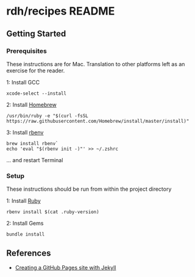 # rdh/recipes README

## Getting Started

### Prerequisites

These instructions are for Mac.  Translation to other platforms left as an exercise for the reader.

1: Install GCC
```
xcode-select --install
```  
  
2: Install [Homebrew](http://brew.sh)
```
/usr/bin/ruby -e "$(curl -fsSL https://raw.githubusercontent.com/Homebrew/install/master/install)"
```

3: Install [rbenv](https://github.com/rbenv/rbenv#homebrew-on-mac-os-x)
```
brew install rbenv`
echo 'eval "$(rbenv init -)"' >> ~/.zshrc
```
... and restart Terminal

### Setup

These instructions should be run from within the project directory

1: Install [Ruby](https://www.ruby-lang.org/en/downloads/)     
```
rbenv install $(cat .ruby-version)
```

2: Install Gems
```
bundle install
```

## References

* [Creating a GitHub Pages site with Jekyll](https://docs.github.com/en/pages/setting-up-a-github-pages-site-with-jekyll/creating-a-github-pages-site-with-jekyll)